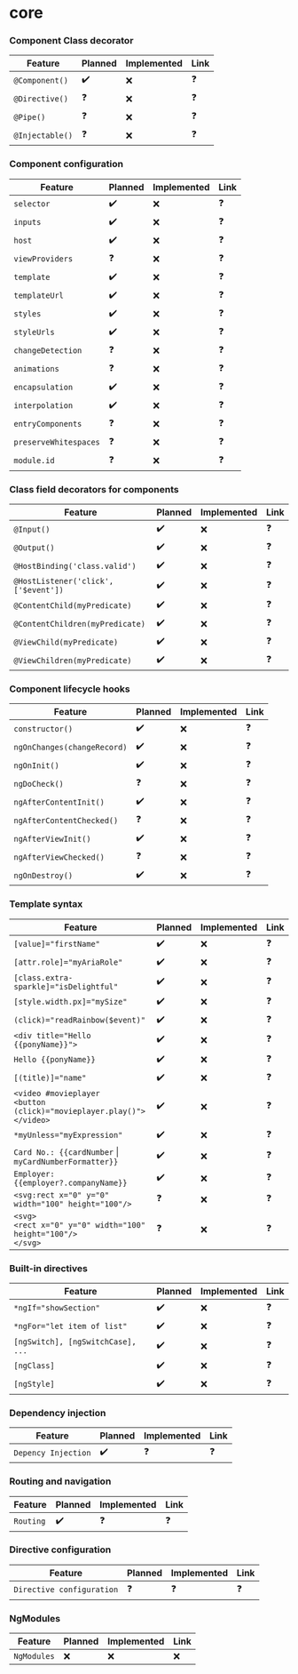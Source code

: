 <style>
table {
    width:100%;
}
</style>
# core


### Component Class decorator
| Feature | Planned | Implemented | Link |
| --- | ---| --- | --- |
| `@Component()` | :heavy_check_mark: | :x: | :question: |
| `@Directive()`| :question: | :x: | :question: |
| `@Pipe()`| :question: | :x: | :question: |
| `@Injectable()`| :question: | :x: | :question: |

### Component configuration
| Feature | Planned | Implemented | Link |
| --- | ---| --- | --- |
| `selector` | :heavy_check_mark: | :x: | :question: |
| `inputs` | :heavy_check_mark: | :x: | :question: |
| `host` | :heavy_check_mark: | :x: | :question: |
| `viewProviders` | :question: | :x: | :question: |
| `template` | :heavy_check_mark: | :x: | :question: |
| `templateUrl` | :heavy_check_mark: | :x: | :question: |
| `styles` | :heavy_check_mark: | :x: | :question: |
| `styleUrls` | :heavy_check_mark: | :x: | :question: |
| `changeDetection` | :question: | :x: | :question: |
| `animations` | :question: | :x: | :question: |
| `encapsulation` | :heavy_check_mark: | :x: | :question: |
| `interpolation` | :heavy_check_mark: | :x: | :question: |
| `entryComponents` | :question: | :x: | :question: |
| `preserveWhitespaces` | :question: | :x: | :question: |
| `module.id` | :question: | :x: | :question: |

### Class field decorators for components
| Feature | Planned | Implemented | Link |
| --- | ---| --- | --- |
| `@Input()` | :heavy_check_mark: | :x: | :question: |
| `@Output()`| :heavy_check_mark: | :x: | :question: |
| `@HostBinding('class.valid')`| :heavy_check_mark: | :x: | :question: |
| `@HostListener('click', ['$event'])`| :heavy_check_mark: | :x: | :question: |
| `@ContentChild(myPredicate)`| :heavy_check_mark: | :x: | :question: |
| `@ContentChildren(myPredicate)`| :heavy_check_mark: | :x: | :question: |
| `@ViewChild(myPredicate)`| :heavy_check_mark: | :x: | :question: |
| `@ViewChildren(myPredicate)`| :heavy_check_mark: | :x: | :question: |	

### Component lifecycle hooks
| Feature | Planned | Implemented | Link |
| --- | ---| --- | --- |
| `constructor()`| :heavy_check_mark: | :x: | :question: |
| `ngOnChanges(changeRecord)` | :heavy_check_mark: | :x: | :question: |
| `ngOnInit()` | :heavy_check_mark: | :x: | :question: |
| `ngDoCheck()` | :question: | :x: | :question: |
| `ngAfterContentInit()` | :heavy_check_mark: | :x: | :question: |
| `ngAfterContentChecked()` | :question: | :x: | :question: |
| `ngAfterViewInit()` | :heavy_check_mark: | :x: | :question: |
| `ngAfterViewChecked()`| :question: | :x: | :question: |
| `ngOnDestroy()`| :heavy_check_mark: | :x: | :question: |

### Template syntax
| Feature| Planned | Implemented | Link |
| --- | ---| --- | --- |
| `[value]="firstName"`| :heavy_check_mark: | :x: | :question: |
| `[attr.role]="myAriaRole"`| :heavy_check_mark: | :x: | :question: |
| `[class.extra-sparkle]="isDelightful"`| :heavy_check_mark: | :x: | :question: |
| `[style.width.px]="mySize"`| :heavy_check_mark: | :x: | :question: |
| `(click)="readRainbow($event)"`| :heavy_check_mark: | :x: | :question: |
| `<div title="Hello {{ponyName}}">`| :heavy_check_mark: | :x: | :question: |
| `Hello {{ponyName}}`| :heavy_check_mark: | :x: | :question: |
| `[(title)]="name"`| :heavy_check_mark: | :x: | :question: |
| `<video #movieplayer`<br/>`<button (click)="movieplayer.play()">`<br/>`</video>`| :heavy_check_mark: | :x: | :question: |
| `*myUnless="myExpression"` | :heavy_check_mark: | :x: | :question: |
| `Card No.: {{cardNumber` &#124; `myCardNumberFormatter}}`| :heavy_check_mark: | :x: | :question: |
| `Employer: {{employer?.companyName}}`| :heavy_check_mark: | :x: | :question: |
| `<svg:rect x="0" y="0" width="100" height="100"/>`| :question: | :x: | :question: |
| `<svg>`<br/>`<rect x="0" y="0" width="100" height="100"/>`<br/>`</svg>`| :question: | :x: | :question: |

### Built-in directives
| Feature | Planned | Implemented | Link |
| --- | ---| --- | --- |
| `*ngIf="showSection"`| :heavy_check_mark: | :x: | :question: |
| `*ngFor="let item of list"`| :heavy_check_mark: | :x: | :question: |
| `[ngSwitch], [ngSwitchCase], ...` | :heavy_check_mark: | :x: | :question: |
| `[ngClass]` | :heavy_check_mark: | :x: | :question: |
| `[ngStyle]` | :heavy_check_mark: | :x: | :question: |

### Dependency injection
| Feature | Planned | Implemented | Link |
| --- | ---| --- | --- |
| `Depency Injection` | :heavy_check_mark: | :question: | :question: |

### Routing and navigation
| Feature | Planned | Implemented | Link |
| --- | ---| --- | --- |
| `Routing` | :heavy_check_mark: | :question: | :question: |

### Directive configuration
| Feature| Planned | Implemented | Link |
| --- | ---| --- | --- |
| `Directive configuration`| :question: | :question: | :question: |

### NgModules
| Feature | Planned | Implemented | Link |
| --- | ---| --- | --- |
| `NgModules` | :x: | :x: | :x: |
